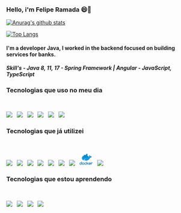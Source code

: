 ### Hello, i'm Felipe Ramada 😄💬 

[![Anurag's github stats](https://github-readme-stats.vercel.app/api?username=ramada32)](https://github.com/anuraghazra/github-readme-stats) <br>

[![Top Langs](https://github-readme-stats.vercel.app/api/top-langs/?username=ramada32)](https://github.com/anuraghazra/github-readme-stats) <br>

#### I'm a developer Java, I worked in the backend focused on building services for banks.

##### Skill's - Java 8, 11, 17 - Spring Framework | Angular - JavaScript, TypeScript 

### Tecnologias que uso no meu dia

<br>
<p>
<img src="https://img.shields.io/badge/Java-ED8B00?style=for-the-badge&logo=openjdk&logoColor=white"/>
&nbsp;
  <img src="https://img.shields.io/badge/Spring-6DB33F?style=for-the-badge&logo=spring&logoColor=white"/>
 &nbsp;
 <img src="https://img.shields.io/badge/Elastic_Search-005571?style=for-the-badge&logo=elasticsearch&logoColor=white"/>
&nbsp;
 <img src="https://img.shields.io/badge/redis-%23DD0031.svg?&style=for-the-badge&logo=redis&logoColor=white"/>
&nbsp;
<img src="https://img.shields.io/badge/PostgreSQL-316192?style=for-the-badge&logo=postgresql&logoColor=white"/> 
&nbsp;
 <img src="https://img.shields.io/badge/Amazon_AWS-FF9900?style=for-the-badge&logo=amazonaws&logoColor=white"/> 
 &nbsp; 
 </p>

 ### Tecnologias que já utilizei 
<br>
<p>
   <img src="https://img.shields.io/badge/Angular-DD0031?style=for-the-badge&logo=angular&logoColor=white"/>
&nbsp;
  <img src="https://img.shields.io/badge/MySQL-00000F?style=for-the-badge&logo=mysql&logoColor=white"/>
&nbsp;
   <img src="https://img.shields.io/badge/Oracle-F80000?style=for-the-badge&logo=oracle&logoColor=black"/>
&nbsp;
  <img src="https://img.shields.io/badge/Microsoft_SQL_Server-CC2927?style=for-the-badge&logo=microsoft-sql-server&logoColor=white"/>
&nbsp;
 <img src="https://img.shields.io/badge/HTML5-E34F26?style=for-the-badge&logo=html5&logoColor=white"/> 
 &nbsp; 
<img src="https://img.shields.io/badge/CSS3-1572B6?style=for-the-badge&logo=css3&logoColor=white"/> 
 &nbsp; 
  <img src="https://img.shields.io/badge/PHP-777BB4?style=for-the-badge&logo=php&logoColor=white"/>
&nbsp;
   <img src="https://raw.githubusercontent.com/github/explore/80688e429a7d4ef2fca1e82350fe8e3517d3494d/topics/docker/docker.png" height="35px"/>
&nbsp;
    <img src="https://img.shields.io/badge/jQuery-0769AD?style=for-the-badge&logo=jquery&logoColor=white"/>
&nbsp;
</p>
   
 ### Tecnologias que estou aprendendo

<br>
<p>
 <img src="https://img.shields.io/badge/JavaScript-F7DF1E?style=for-the-badge&logo=javascript&logoColor=black"/>
&nbsp;  
 <img src="https://img.shields.io/badge/microsoft%20azure-0089D6?style=for-the-badge&logo=microsoft-azure&logoColor=white"/>
&nbsp;  
<img src="https://img.shields.io/badge/TypeScript-007ACC?style=for-the-badge&logo=typescript&logoColor=white"/>
&nbsp;
<img src="https://img.shields.io/badge/Unity-100000?style=for-the-badge&logo=unity&logoColor=white"/>
&nbsp;
</p>
<!--
**ramada32/ramada32** is a ✨ _special_ ✨ repository because its `README.md` (this file) appears on your GitHub profile.

Here are some ideas to get you started:

- 🔭 I’m currently working on ...
- 🌱 I’m currently learning ...
- 👯 I’m looking to collaborate on ...
- 🤔 I’m looking for help with ...
- 💬 Ask me about ...
- 📫 How to reach me: ...
- 😄 Pronouns: ...
- ⚡ Fun fact: ...
-->
